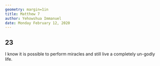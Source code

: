 ```yaml
---
geometry: margin=1in
title: Matthew 7
author: Yehowshua Immanuel
date: Monday February 12, 2020
---
```


## 23
I know it is possible to perform miracles and
still live a completely un-godly life.